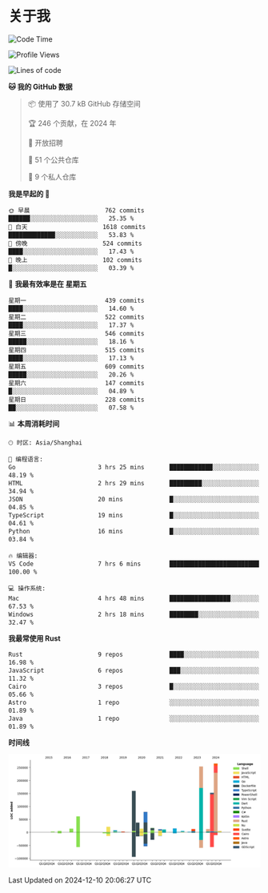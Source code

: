 # 关于我

<!--START_SECTION:waka-->
![Code Time](http://img.shields.io/badge/Code%20Time-3%2C342%20hrs%2039%20mins-blue)

![Profile Views](http://img.shields.io/badge/%E4%B8%AA%E4%BA%BA%E8%B5%84%E6%96%99%E8%A7%82%E7%9C%8B%E6%AC%A1%E6%95%B0-0-blue)

![Lines of code](https://img.shields.io/badge/%E4%BB%8E%E3%80%8CHello%20World%E3%80%8D%E8%B5%B7%E6%88%91%E5%B7%B2%E7%BB%8F%E5%86%99%E4%BA%86-1.2%20million%20%E8%A1%8C%E4%BB%A3%E7%A0%81-blue)

**🐱 我的 GitHub 数据** 

> 📦  使用了 30.7 kB GitHub 存储空间 
 > 
> 🏆 246 个贡献，在 2024 年
 > 
> 💼 开放招聘
 > 
> 📜 51 个公共仓库 
 > 
> 🔑 9 个私人仓库 
 > 
**我是早起的 🐤** 

```text
🌞 早晨                     762 commits         ██████░░░░░░░░░░░░░░░░░░░   25.35 % 
🌆 白天                     1618 commits        █████████████░░░░░░░░░░░░   53.83 % 
🌃 傍晚                     524 commits         ████░░░░░░░░░░░░░░░░░░░░░   17.43 % 
🌙 晚上                     102 commits         █░░░░░░░░░░░░░░░░░░░░░░░░   03.39 % 
```
📅 **我最有效率是在 星期五** 

```text
星期一                      439 commits         ████░░░░░░░░░░░░░░░░░░░░░   14.60 % 
星期二                      522 commits         ████░░░░░░░░░░░░░░░░░░░░░   17.37 % 
星期三                      546 commits         █████░░░░░░░░░░░░░░░░░░░░   18.16 % 
星期四                      515 commits         ████░░░░░░░░░░░░░░░░░░░░░   17.13 % 
星期五                      609 commits         █████░░░░░░░░░░░░░░░░░░░░   20.26 % 
星期六                      147 commits         █░░░░░░░░░░░░░░░░░░░░░░░░   04.89 % 
星期日                      228 commits         ██░░░░░░░░░░░░░░░░░░░░░░░   07.58 % 
```


📊 **本周消耗时间** 

```text
🕑︎ 时区: Asia/Shanghai

💬 编程语言: 
Go                       3 hrs 25 mins       ████████████░░░░░░░░░░░░░   48.19 % 
HTML                     2 hrs 29 mins       █████████░░░░░░░░░░░░░░░░   34.94 % 
JSON                     20 mins             █░░░░░░░░░░░░░░░░░░░░░░░░   04.85 % 
TypeScript               19 mins             █░░░░░░░░░░░░░░░░░░░░░░░░   04.61 % 
Python                   16 mins             █░░░░░░░░░░░░░░░░░░░░░░░░   03.84 % 

🔥 编辑器: 
VS Code                  7 hrs 6 mins        █████████████████████████   100.00 % 

💻 操作系统: 
Mac                      4 hrs 48 mins       █████████████████░░░░░░░░   67.53 % 
Windows                  2 hrs 18 mins       ████████░░░░░░░░░░░░░░░░░   32.47 % 
```

**我最常使用 Rust** 

```text
Rust                     9 repos             ████░░░░░░░░░░░░░░░░░░░░░   16.98 % 
JavaScript               6 repos             ███░░░░░░░░░░░░░░░░░░░░░░   11.32 % 
Cairo                    3 repos             █░░░░░░░░░░░░░░░░░░░░░░░░   05.66 % 
Astro                    1 repo              ░░░░░░░░░░░░░░░░░░░░░░░░░   01.89 % 
Java                     1 repo              ░░░░░░░░░░░░░░░░░░░░░░░░░   01.89 % 
```



**时间线**

![Lines of Code chart](https://raw.githubusercontent.com/catusax/catusax/master/assets/bar_graph.png)


 Last Updated on 2024-12-10 20:06:27 UTC
<!--END_SECTION:waka-->
